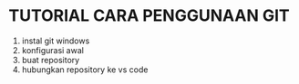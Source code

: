 # TUTORIAL CARA PENGGUNAAN GIT 
1. instal git windows
2. konfigurasi awal
3. buat repository
4. hubungkan repository ke vs code
